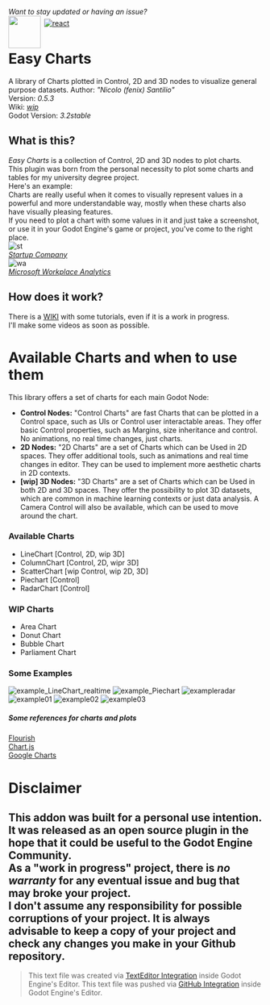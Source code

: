 *Want to stay updated or having an issue?*  
<a href="https://discord.gg/KnJGY9S">
  <img src="https://github.com/fenix-hub/ColoredBadges/blob/master/svg/social/discord.svg" alt="react" style="vertical-align:top; margin:6px 4px">
</a>
<img src="addons/easy_charts/icon.png" align="left" width="64" height="64">
# Easy Charts
A library of Charts plotted in Control, 2D and 3D nodes to visualize general purpose datasets.
Author: *"Nicolo (fenix) Santilio"*  
Version: *0.5.3*  
Wiki: *[wip](https://github.com/fenix-hub/godot-engine.easy-charts/wiki)*  
Godot Version: *3.2stable*  
## What is this?
*Easy Charts* is a collection of Control, 2D and 3D nodes to plot charts.   
This plugin was born from the personal necessity to plot some charts and tables for my university degree project.   
Here's an example:    ![]()   
Charts are really useful when it comes to visually represent values in a powerful and more understandable way, mostly when these charts also have visually pleasing features.   
If you need to plot a chart with some values in it and just take a screenshot, or use it in your Godot Engine's game or project, you've come to the right place.   
![st](imgs/startup_company2.jpg)   
[*Startup Company*](https://store.steampowered.com/app/606800/Startup_Company/)   
![wa](imgs/workplace_analytics.png)   
[*Microsoft Workplace Analytics*](https://www.microsoft.com/microsoft-365/partners/workplaceanalytics)   
## How does it work?
There is a [WIKI](https://github.com/fenix-hub/godot-engine.easy-charts/wiki) with some tutorials, even if it is a work in progress.  
I'll make some videos as soon as possible.
# Available Charts and when to use them    
This library offers a set of charts for each main Godot Node:   
- **Control Nodes:** "Control Charts" are fast Charts that can be plotted in a Control space, such as UIs or Control user interactable areas. They offer basic Control properties, such as Margins, size inheritance and control. No animations, no real time changes, just charts.   
- **2D Nodes:** "2D Charts" are a set of Charts which can be Used in 2D spaces. They offer additional tools, such as animations and real time changes in editor. They can be used to implement more aesthetic charts in 2D contexts.   
- **[wip] 3D Nodes:** "3D Charts" are a set of Charts which can be Used in both 2D and 3D spaces. They offer the possibility to plot 3D datasets, which are common in machine learning contexts or just data analysis. A Camera Control will also be available, which can be used to move around the chart.  
### Available Charts
- LineChart [Control, 2D, wip 3D]
- ColumnChart  [Control, 2D, wipr 3D]
- ScatterChart [wip Control, wip 2D, 3D]
- Piechart [Control]
- RadarChart [Control]
### WIP Charts
- Area Chart
- Donut Chart
- Bubble Chart
- Parliament Chart
### Some Examples    
![example_LineChart_realtime](imgs/real_time_line.gif)
![example_Piechart](imgs/pie_chart_realtime.gif)
![exampleradar](imgs/radar.png)
![example01](imgs/scatter.gif)
![example02](imgs/example02.png)
![example03](imgs/example03.gif)
##### Some references for charts and plots
[Flourish](https://app.flourish.studio/projects)   
[Chart.js](https://www.chartjs.org/samples/latest/)   
[Google Charts](https://developers.google.com/chart)   
# Disclaimer  
This addon was built for a **personal use** intention. It was released as an open source plugin in the hope that it could be useful to the Godot Engine Community.  
As a "work in progress" project, there is *no warranty* for any eventual issue and bug that may broke your project.  
I don't assume any responsibility for possible corruptions of your project. It is always advisable to keep a copy of your project and check any changes you make in your Github repository.  
-----------------
> This text file was created via [TextEditor Integration](https://github.com/fenix-hub/godot-engine.text-editor) inside Godot Engine's Editor.
> This text file was pushed  via [GitHub Integration](https://github.com/fenix-hub/godot-engine.github-integretion) inside Godot Engine's Editor.
